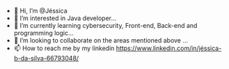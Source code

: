 - 👋 Hi, I’m @Jéssica
- 👀 I’m interested in Java developer...
- 🌱 I’m currently learning cybersecurity, Front-end, Back-end and programming logic...
- 💞️ I’m looking to collaborate on the areas mentioned above ...
- 📫 How to reach me by my linkedin https://www.linkedin.com/in/jéssica-b-da-silva-66793048/

<!---
jessbslee/jessbslee is a ✨ special ✨ repository because its `README.md` (this file) appears on your GitHub profile.
You can click the Preview link to take a look at your changes.
--->
